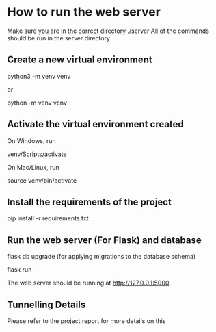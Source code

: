 # How to run the web server

Make sure you are in the correct directory ./server
All of the commands should be run in the server directory

## Create a new virtual environment

python3 -m venv venv

or 

python -m venv venv

## Activate the virtual environment created

On Windows, run

venv/Scripts/activate

On Mac/Linux, run

source venv/bin/activate

## Install the requirements of the project

pip install -r requirements.txt

## Run the web server (For Flask) and database

flask db upgrade (for applying migrations to the database schema)

flask run

The web server should be running at http://127.0.0.1:5000


## Tunnelling Details

Please refer to the project report for more details on this
